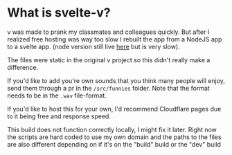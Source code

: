 # What is svelte-v?

v was made to prank my classmates and colleagues quickly. But after I realized free hosting was way too slow I rebuilt the app from a NodeJS app to a svelte app. (node version still live [here](https://v-2unu.onrender.com/) but is very slow).

The files were static in the original v project so this didn't really make a difference.

If you'd like to add you're own sounds that you think many people will enjoy, send them through a pr in the `/src/funnies` folder. Note that the format needs to be in the `.wav` file-format.

If you'd like to host this for your own, I'd recommend Cloudflare pages due to it being free and response speed.

This build does not function correctly locally, I might fix it later.
Right now the scripts are hard coded to use my own domain and the paths to the files are also different depending on if it's on the "build" build or the "dev" build
